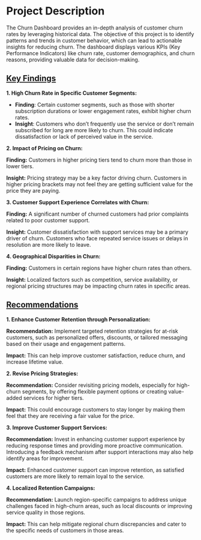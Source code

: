 # Project Description
The Churn Dashboard provides an in-depth analysis of customer churn rates by leveraging historical data. The objective of this project is to identify patterns and trends in customer behavior, which can lead to actionable insights for reducing churn. The dashboard displays various KPIs (Key Performance Indicators) like churn rate, customer demographics, and churn reasons, providing valuable data for decision-making.

## <u>**Key Findings**</u>

**1. High Churn Rate in Specific Customer Segments:**

- **Finding**: Certain customer segments, such as those with shorter subscription durations or lower engagement rates, exhibit higher churn rates.
- **Insight**: Customers who don’t frequently use the service or don’t remain subscribed for long are more likely to churn. This could indicate dissatisfaction or lack of perceived value in the service.
  
 **2. Impact of Pricing on Churn:**

**Finding:** Customers in higher pricing tiers tend to churn more than those in lower tiers.

**Insight:** Pricing strategy may be a key factor driving churn. Customers in higher pricing brackets may not feel they are getting sufficient value for the price they are paying.

**3. Customer Support Experience Correlates with Churn:**

**Finding:** A significant number of churned customers had prior complaints related to poor customer support.

**Insight:** Customer dissatisfaction with support services may be a primary driver of churn. Customers who face repeated service issues or delays in resolution are more likely to leave.

**4. Geographical Disparities in Churn:**

**Finding:** Customers in certain regions have higher churn rates than others.

**Insight:** Localized factors such as competition, service availability, or regional pricing structures may be impacting churn rates in specific areas.


## <u>**Recommendations**</u>
**1. Enhance Customer Retention through Personalization:**

**Recommendation:** Implement targeted retention strategies for at-risk customers, such as personalized offers, discounts, or tailored messaging based on their usage and engagement patterns.

**Impact:** This can help improve customer satisfaction, reduce churn, and increase lifetime value.

**2. Revise Pricing Strategies:**

**Recommendation:** Consider revisiting pricing models, especially for high-churn segments, by offering flexible payment options or creating value-added services for higher tiers.

**Impact:** This could encourage customers to stay longer by making them feel that they are receiving a fair value for the price.

**3. Improve Customer Support Services:**

**Recommendation:** Invest in enhancing customer support experience by reducing response times and providing more proactive communication. Introducing a feedback mechanism after support interactions may also help identify areas for improvement.

**Impact:** Enhanced customer support can improve retention, as satisfied customers are more likely to remain loyal to the service.

**4. Localized Retention Campaigns:**

**Recommendation:** Launch region-specific campaigns to address unique challenges faced in high-churn areas, such as local discounts or improving service quality in those regions.

**Impact:** This can help mitigate regional churn discrepancies and cater to the specific needs of customers in those areas.
